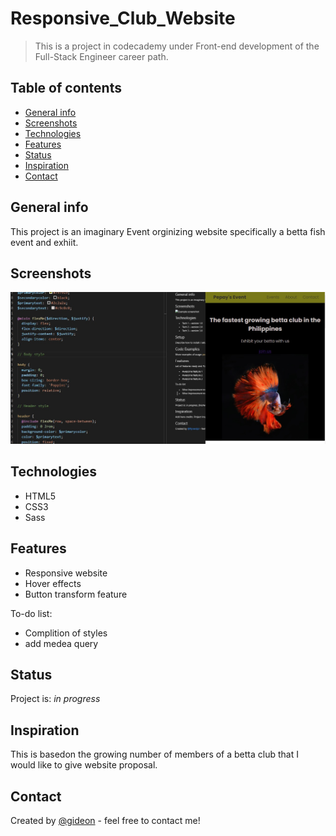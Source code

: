 # Responsive_Club_Website

> This is a project in codecademy under Front-end development of the Full-Stack Engineer career path.

## Table of contents

- [General info](#general-info)
- [Screenshots](#screenshots)
- [Technologies](#technologies)
- [Features](#features)
- [Status](#status)
- [Inspiration](#inspiration)
- [Contact](#contact)

## General info

This project is an imaginary Event orginizing website specifically a betta fish event and exhiit.

## Screenshots

![In progress](./resources/images/Project_screenshot.jpg)

## Technologies

- HTML5
- CSS3
- Sass

## Features

- Responsive website
- Hover effects
- Button transform feature

To-do list:

- Complition of styles
- add medea query

## Status

Project is: _in progress_

## Inspiration

This is basedon the growing number of members of a betta club that I would like to give website proposal.

## Contact

Created by [@gideon](linkedin.com/in/gideon-flores-8b598417a) - feel free to contact me!
